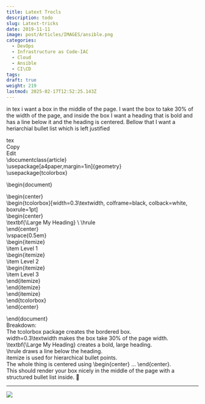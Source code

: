 ```yaml
---
title: Latext Trocls
description: todo
slug: Latext-tricks
date: 2019-11-11
image: post/Articles/IMAGES/ansible.png
categories:
  - DevOps
  - Infrastructure as Code-IAC
  - Cloud
  - Ansible
  - CI\CD
tags: 
draft: true
weight: 219
lastmod: 2025-02-17T12:52:25.143Z
---
```

in tex i want a box in the middle of the page. I want the box to take 30% of the width of the page, and inside the box I want a heading that is bold and has a line below it and the heading is centered. Bellow that I want a heriarchial bullet list which is left justified

tex\
Copy\
Edit\
\documentclass{article}\
\usepackage\[a4paper,margin=1in]{geometry}\
\usepackage{tcolorbox}

\begin{document}

\begin{center}\
\begin{tcolorbox}\[width=0.3\textwidth, colframe=black, colback=white, boxrule=1pt]\
\begin{center}\
\textbf{\Large My Heading} \ \hrule\
\end{center}\
\vspace{0.5em}\
\begin{itemize}\
\item Level 1\
\begin{itemize}\
\item Level 2\
\begin{itemize}\
\item Level 3\
\end{itemize}\
\end{itemize}\
\end{itemize}\
\end{tcolorbox}\
\end{center}

\end{document}\
Breakdown:\
The tcolorbox package creates the bordered box.\
width=0.3\textwidth makes the box take 30% of the page width.\
\textbf{\Large My Heading} creates a bold, large heading.\
\hrule draws a line below the heading.\
itemize is used for hierarchical bullet points.\
The whole thing is centered using \begin{center} ... \end{center}.\
This should render your box nicely in the middle of the page with a structured bullet list inside. 🚀

***

![](/post/Articles/_new8/Latex%20Tricks/Pasted%20image%2020250211152327.png)
